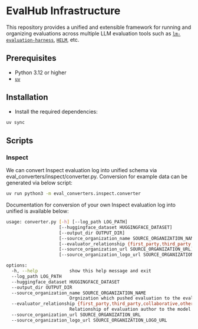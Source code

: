 # EvalHub Infrastructure

This repository provides a unified and extensible framework for running and organizing evaluations across multiple LLM evaluation tools such as [`lm-evaluation-harness`](https://github.com/EleutherAI/lm-evaluation-harness), [`HELM`](https://github.com/stanford-crfm/helm), etc.

## Prerequisites

- Python 3.12 or higher
- [`uv`](https://docs.astral.sh/uv/)

## Installation

- Install the required dependencies:

```bash
uv sync
```

## Scripts

### Inspect
We can convert Inspect evaluation log into unified schema via eval_converters/inspect/converter.py. Conversion for example data can be generated via below script: 

```bash
uv run python3 -m eval_converters.inspect.converter
```

Documentation for conversion of your own Inspect evaluation log into unified is available below:

```bash
usage: converter.py [-h] [--log_path LOG_PATH]
                    [--huggingface_dataset HUGGINGFACE_DATASET]
                    [--output_dir OUTPUT_DIR]
                    [--source_organization_name SOURCE_ORGANIZATION_NAME]
                    [--evaluator_relationship {first_party,third_party,collaborative,other}]
                    [--source_organization_url SOURCE_ORGANIZATION_URL]
                    [--source_organization_logo_url SOURCE_ORGANIZATION_LOGO_URL]

options:
  -h, --help            show this help message and exit
  --log_path LOG_PATH
  --huggingface_dataset HUGGINGFACE_DATASET
  --output_dir OUTPUT_DIR
  --source_organization_name SOURCE_ORGANIZATION_NAME
                        Orgnization which pushed evaluation to the evalHub.
  --evaluator_relationship {first_party,third_party,collaborative,other}
                        Relationship of evaluation author to the model
  --source_organization_url SOURCE_ORGANIZATION_URL
  --source_organization_logo_url SOURCE_ORGANIZATION_LOGO_URL
```